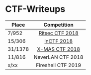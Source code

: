 # CTF-Writeups

| Place        | Competition            |
| ------------- |:-----------:|
|7/952               |   [Ritsec CTF 2018](ritsec/README.md) |
|15/306              |  [inCTF 2018](inCTF2018/README.md) |
|31/1378             |  [X-MAS CTF 2018](XMAS2018/README.md) |
|11/816				 |  NeverLAN CTF 2018 |
|x/xx                | Fireshell CTF 2019 | 
